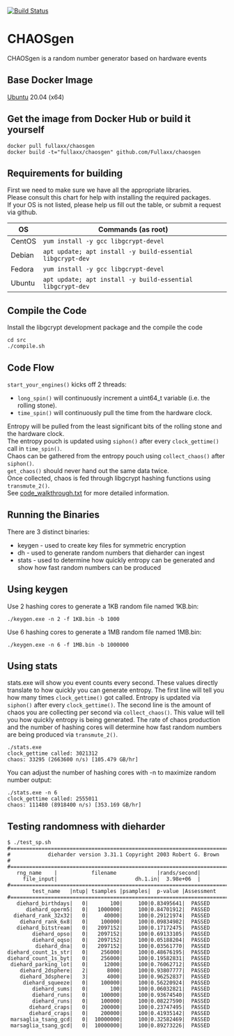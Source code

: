 [![Build Status](https://travis-ci.com/Fullaxx/CHAOSgen.svg?branch=master)](https://travis-ci.com/Fullaxx/CHAOSgen)

# CHAOSgen
CHAOSgen is a random number generator based on hardware events

## Base Docker Image
[Ubuntu](https://hub.docker.com/_/ubuntu) 20.04 (x64)

## Get the image from Docker Hub or build it yourself
```
docker pull fullaxx/chaosgen
docker build -t="fullaxx/chaosgen" github.com/Fullaxx/chaosgen
```

## Requirements for building
First we need to make sure we have all the appropriate libraries. \
Please consult this chart for help with installing the required packages. \
If your OS is not listed, please help us fill out the table, or submit a request via github.

| OS     | Commands (as root)                                         |
| ------ | ---------------------------------------------------------- |
| CentOS | `yum install -y gcc libgcrypt-devel`                       |
| Debian | `apt update; apt install -y build-essential libgcrypt-dev` |
| Fedora | `yum install -y gcc libgcrypt-devel`                       |
| Ubuntu | `apt update; apt install -y build-essential libgcrypt-dev` |

## Compile the Code
Install the libgcrypt development package and the compile the code
```
cd src
./compile.sh
```

## Code Flow
<code>start_your_engines()</code> kicks off 2 threads:
* <code>long_spin()</code> will continuously increment a uint64_t variable (i.e. the rolling stone).
* <code>time_spin()</code> will continuously pull the time from the hardware clock.

Entropy will be pulled from the least significant bits of the rolling stone and the hardware clock. \
The entropy pouch is updated using <code>siphon()</code> after every <code>clock_gettime()</code> call in <code>time_spin()</code>. \
Chaos can be gathered from the entropy pouch using <code>collect_chaos()</code> after <code>siphon()</code>. \
<code>get_chaos()</code> should never hand out the same data twice. \
Once collected, chaos is fed through libgcrypt hashing functions using <code>transmute_2()</code>. \
See [code_walkthrough.txt](https://github.com/Fullaxx/CHAOSgen/blob/master/code_walkthrough.txt) for more detailed information.

## Running the Binaries
There are 3 distinct binaries:
* keygen - used to create key files for symmetric encryption
* dh - used to generate random numbers that dieharder can ingest
* stats - used to determine how quickly entropy can be generated and show how fast random numbers can be produced

## Using keygen
Use 2 hashing cores to generate a 1KB random file named 1KB.bin:
```
./keygen.exe -n 2 -f 1KB.bin -b 1000
```
Use 6 hashing cores to generate a 1MB random file named 1MB.bin:
```
./keygen.exe -n 6 -f 1MB.bin -b 1000000
```

## Using stats
stats.exe will show you event counts every second.
These values directly translate to how quickly you can generate entropy.
The first line will tell you how many times <code>clock_gettime()</code> got called.
Entropy is updated via <code>siphon()</code> after every <code>clock_gettime()</code>.
The second line is the amount of chaos you are collecting per second via <code>collect_chaos()</code>.
This value will tell you how quickly entropy is being generated.
The rate of chaos production and the number of hashing cores will determine how fast random numbers are being produced via <code>transmute_2()</code>.
```
./stats.exe
clock_gettime called: 3021312
chaos: 33295 (2663600 n/s) [105.479 GB/hr]
```
You can adjust the number of hashing cores with -n to maximize random number output:
```
./stats.exe -n 6
clock_gettime called: 2555011
chaos: 111480 (8918400 n/s) [353.169 GB/hr]
```

## Testing randomness with dieharder
```
$ ./test_sp.sh
#=============================================================================#
#            dieharder version 3.31.1 Copyright 2003 Robert G. Brown          #
#=============================================================================#
   rng_name    |           filename             |rands/second|
     file_input|                         dh.1.in|  3.98e+06  |
#=============================================================================#
        test_name   |ntup| tsamples |psamples|  p-value |Assessment
#=============================================================================#
   diehard_birthdays|   0|       100|     100|0.83495641|  PASSED
      diehard_operm5|   0|   1000000|     100|0.84701912|  PASSED
  diehard_rank_32x32|   0|     40000|     100|0.29121974|  PASSED
    diehard_rank_6x8|   0|    100000|     100|0.09834982|  PASSED
   diehard_bitstream|   0|   2097152|     100|0.17172475|  PASSED
        diehard_opso|   0|   2097152|     100|0.69133105|  PASSED
        diehard_oqso|   0|   2097152|     100|0.05188204|  PASSED
         diehard_dna|   0|   2097152|     100|0.03561770|  PASSED
diehard_count_1s_str|   0|    256000|     100|0.48676195|  PASSED
diehard_count_1s_byt|   0|    256000|     100|0.19582831|  PASSED
 diehard_parking_lot|   0|     12000|     100|0.76062712|  PASSED
    diehard_2dsphere|   2|      8000|     100|0.93807777|  PASSED
    diehard_3dsphere|   3|      4000|     100|0.96252837|  PASSED
     diehard_squeeze|   0|    100000|     100|0.56220924|  PASSED
        diehard_sums|   0|       100|     100|0.06032821|  PASSED
        diehard_runs|   0|    100000|     100|0.93674540|  PASSED
        diehard_runs|   0|    100000|     100|0.08227590|  PASSED
       diehard_craps|   0|    200000|     100|0.23747495|  PASSED
       diehard_craps|   0|    200000|     100|0.41935142|  PASSED
 marsaglia_tsang_gcd|   0|  10000000|     100|0.32582469|  PASSED
 marsaglia_tsang_gcd|   0|  10000000|     100|0.89273226|  PASSED
```
